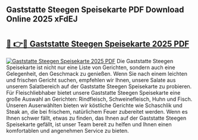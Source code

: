 ## Gaststatte Steegen Speisekarte PDF Download Online 2025 xFdEJ

# <h2><a href="http://gc7pknx.nevu.top/?p=Gaststatte+Steegen+Speisekarte">🔗 👉🔴 Gaststatte Steegen Speisekarte 2025 PDF</a></h2>

[![Gaststatte Steegen Speisekarte 2025 PDF](https://i.imgur.com/dBaPXMq.png)](http://gc7pknx.nevu.top/?p=Gaststatte+Steegen+Speisekarte)
Die Gaststatte Steegen Speisekarte ist nicht nur eine Liste von Gerichten, sondern auch eine Gelegenheit, den Geschmack zu genießen. Wenn Sie nach einem leichten und frischen Gericht suchen, empfehlen wir Ihnen, unsere Salate aus unserem Salatbereich auf der Gaststatte Steegen Speisekarte zu probieren. Für Fleischliebhaber bietet unsere Gaststatte Steegen Speisekarte eine große Auswahl an Gerichten: Rindfleisch, Schweinefleisch, Huhn und Fisch. Unseren Auserwählten bieten wir köstliche Gerichte wie Schaschlik und Steak an, die bei frischem, natürlichem Feuer zubereitet werden. Wenn es Ihnen schwer fällt, etwas zu finden, das Ihnen auf der Gaststatte Steegen Speisekarte gefällt, ist unser Team bereit zu helfen und Ihnen einen komfortablen und angenehmen Service zu bieten.
